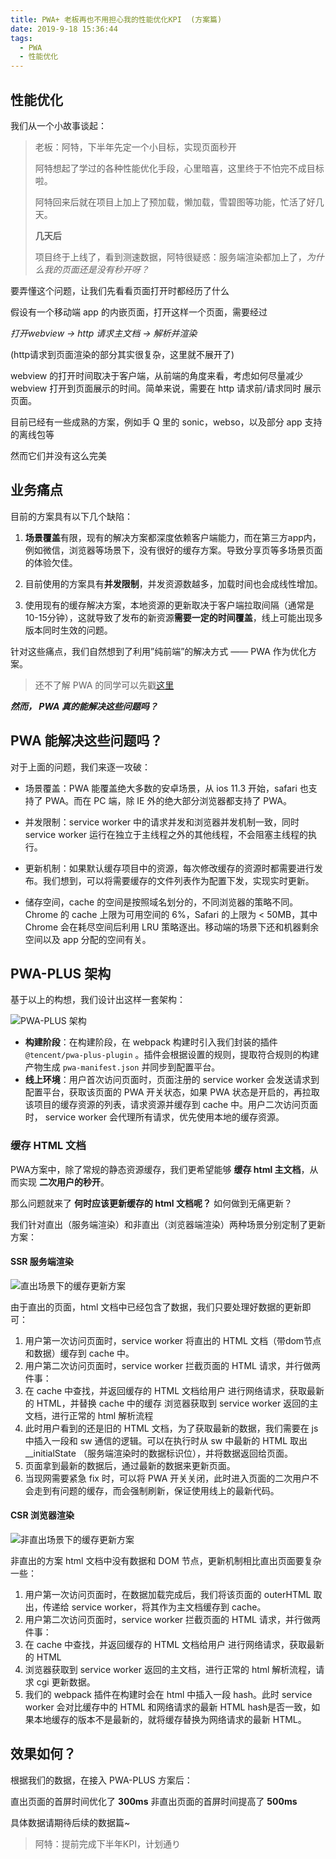 ```yaml
---
title: PWA+ 老板再也不用担心我的性能优化KPI  (方案篇)
date: 2019-9-18 15:36:44
tags: 
  - PWA
  - 性能优化
---
```


## 性能优化

我们从一个小故事谈起：

> 老板：阿特，下半年先定一个小目标，实现页面秒开
>
> 阿特想起了学过的各种性能优化手段，心里暗喜，这里终于不怕完不成目标啦。
> 
> 阿特回来后就在项目上加上了预加载，懒加载，雪碧图等功能，忙活了好几天。
>
> **几天后**
>
> 项目终于上线了，看到测速数据，阿特很疑惑：服务端渲染都加上了，*为什么我的页面还是没有秒开呀？*

<!-- more -->


要弄懂这个问题，让我们先看看页面打开时都经历了什么

假设有一个移动端 app 的内嵌页面，打开这样一个页面，需要经过

*打开webview -> http 请求主文档 -> 解析并渲染*

(http请求到页面渲染的部分其实很复杂，这里就不展开了)

webview 的打开时间取决于客户端，从前端的角度来看，考虑如何尽量减少 webview 打开到页面展示的时间。简单来说，需要在 http 请求前/请求同时 展示页面。

目前已经有一些成熟的方案，例如手 Q 里的 sonic，webso，以及部分 app 支持的离线包等

然而它们并没有这么完美

## 业务痛点
目前的方案具有以下几个缺陷：

1. **场景覆盖**有限，现有的解决方案都深度依赖客户端能力，而在第三方app内，例如微信，浏览器等场景下，没有很好的缓存方案。导致分享页等多场景页面的体验欠佳。

2. 目前使用的方案具有**并发限制**，并发资源数越多，加载时间也会成线性增加。

3. 使用现有的缓存解决方案，本地资源的更新取决于客户端拉取间隔（通常是10-15分钟），这就导致了发布的新资源**需要一定的时间覆盖**，线上可能出现多版本同时生效的问题。

针对这些痛点，我们自然想到了利用”纯前端”的解决方式 —— PWA 作为优化方案。

> 还不了解 PWA 的同学可以先戳[这里](https://developers.google.com/web/progressive-web-apps/)

***然而， PWA 真的能解决这些问题吗？***

## PWA 能解决这些问题吗？

对于上面的问题，我们来逐一攻破：

- 场景覆盖：PWA 能覆盖绝大多数的安卓场景，从 ios 11.3 开始，safari 也支持了 PWA。而在 PC 端，除 IE 外的绝大部分浏览器都支持了 PWA。

- 并发限制：service worker 中的请求并发和浏览器并发机制一致，同时 service worker 运行在独立于主线程之外的其他线程，不会阻塞主线程的执行。

- 更新机制：如果默认缓存项目中的资源，每次修改缓存的资源时都需要进行发布。我们想到，可以将需要缓存的文件列表作为配置下发，实现实时更新。

- 储存空间，cache 的空间是按照域名划分的，不同浏览器的策略不同。Chrome 的 cache 上限为可用空间的 6%，Safari 的上限为 < 50MB，其中 Chrome 会在耗尽空间后利用 LRU 策略逐出。移动端的场景下还和机器剩余空间以及 app 分配的空间有关。

## PWA-PLUS 架构

基于以上的构想，我们设计出这样一套架构：

![PWA-PLUS 架构](https://pic4.zhimg.com/80/v2-6a75cf9d0594c4d2eed54f68cba5170b_hd.jpg)

- **构建阶段**：在构建阶段，在 webpack 构建时引入我们封装的插件 `@tencent/pwa-plus-plugin` 。插件会根据设置的规则，提取符合规则的构建产物生成 `pwa-manifest.json` 并同步到配置平台。
- **线上环境**：用户首次访问页面时，页面注册的 service worker 会发送请求到配置平台，获取该页面的 PWA 开关状态，如果 PWA 状态是开启的，再拉取该项目的缓存资源的列表，请求资源并缓存到 cache 中。用户二次访问页面时， service worker 会代理所有请求，优先使用本地的缓存资源。

### 缓存 HTML 文档
PWA方案中，除了常规的静态资源缓存，我们更希望能够 **缓存 html 主文档**，从而实现 **二次用户的秒开**。

那么问题就来了
**何时应该更新缓存的 html 文档呢？**
如何做到无痛更新？

我们针对直出（服务端渲染）和非直出（浏览器端渲染）两种场景分别定制了更新方案：

#### SSR 服务端渲染
![直出场景下的缓存更新方案](https://pic4.zhimg.com/80/v2-20dbaab21463eda387d63cb2ae6c34f3_hd.jpg)

由于直出的页面，html 文档中已经包含了数据，我们只要处理好数据的更新即可：

1. 用户第一次访问页面时，service worker 将直出的 HTML 文档（带dom节点和数据）缓存到 cache 中。
2. 用户第二次访问页面时，service worker 拦截页面的 HTML 请求，并行做两件事：
3. 在 cache 中查找，并返回缓存的 HTML 文档给用户
进行网络请求，获取最新的 HTML，并替换 cache 中的缓存
浏览器获取到 service worker 返回的主文档，进行正常的 html 解析流程
4. 此时用户看到的还是旧的 HTML 文档，为了获取最新的数据，我们需要在 js 中插入一段和 sw 通信的逻辑。可以在执行时从 sw 中最新的 HTML 取出 __initialState （服务端渲染时的数据标识位），并将数据返回给页面。
5. 页面拿到最新的数据后，通过最新的数据来更新页面。
6. 当现网需要紧急 fix 时，可以将 PWA 开关关闭，此时进入页面的二次用户不会走到有问题的缓存，而会强制刷新，保证使用线上的最新代码。

#### CSR 浏览器渲染
![非直出场景下的缓存更新方案](https://pic1.zhimg.com/80/v2-df0c067094a34c2f8ad505d1277b661c_hd.jpg)

非直出的方案 html 文档中没有数据和 DOM 节点，更新机制相比直出页面要复杂一些：

1. 用户第一次访问页面时，在数据加载完成后，我们将该页面的 outerHTML 取出，传递给 service worker，将其作为主文档缓存到 cache。
2. 用户第二次访问页面时，service worker 拦截页面的 HTML 请求，并行做两件事：
3. 在 cache 中查找，并返回缓存的 HTML 文档给用户
进行网络请求，获取最新的 HTML
4. 浏览器获取到 service worker 返回的主文档，进行正常的 html 解析流程，请求 cgi 更新数据。
5. 我们的 webpack 插件在构建时会在 html 中插入一段 hash。此时 service worker 会对比缓存中的 HTML 和网络请求的最新 HTML hash是否一致，如果本地缓存的版本不是最新的，就将缓存替换为网络请求的最新 HTML。

## 效果如何？
根据我们的数据，在接入 PWA-PLUS 方案后：

直出页面的首屏时间优化了 **300ms**
非直出页面的首屏时间提高了 **500ms**

具体数据请期待后续的数据篇~

> 阿特：提前完成下半年KPI，计划通り